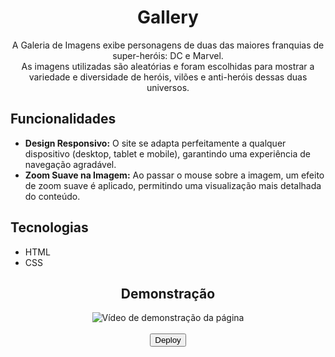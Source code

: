 <div align="center">
  <h1>Gallery</h1>
  <p>A Galeria de Imagens exibe personagens de duas das maiores franquias de super-heróis: DC e Marvel.<br>
    As imagens utilizadas são aleatórias e foram escolhidas para mostrar a variedade e diversidade de heróis, vilões e anti-heróis dessas duas universos.<br>
  </p>
</div>

## Funcionalidades
- **Design Responsivo:** O site se adapta perfeitamente a qualquer dispositivo (desktop, tablet e mobile), garantindo uma experiência de navegação agradável.
- **Zoom Suave na Imagem:** Ao passar o mouse sobre a imagem, um efeito de zoom suave é aplicado, permitindo uma visualização mais detalhada do conteúdo.  

## Tecnologias
- HTML  
- CSS  

<div align="center">
  <h2>Demonstração</h2>
  <img src="https://github.com/user-attachments/assets/abaf2691-be1d-4a3c-8a7e-fe27490d8674" alt="Vídeo de demonstração da página">
</div>

<div align="center">
  <a href="https://wangeloow.github.io/gallery/"><br>
    <button>Deploy</button>
  </a>
</div>

